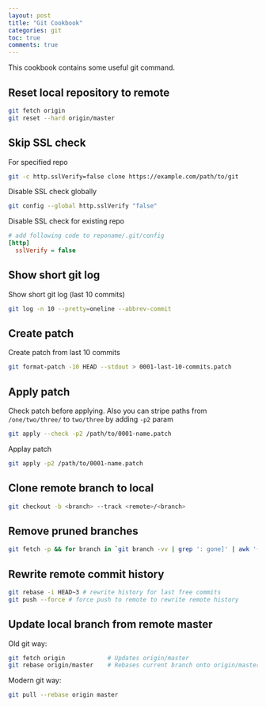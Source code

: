 ```yaml
---
layout: post
title: "Git Cookbook"
categories: git
toc: true
comments: true
---
```


This cookbook contains some useful git command.

## Reset local repository to remote

```bash
git fetch origin
git reset --hard origin/master
```

## Skip SSL check

For specified repo

```bash
git -c http.sslVerify=false clone https://example.com/path/to/git
```

Disable SSL check globally

```bash
git config --global http.sslVerify "false"
```

Disable SSL check for existing repo

```ini
# add following code to reponame/.git/config
[http]
  sslVerify = false
```

## Show short git log

Show short git log (last 10 commits)

```bash
git log -n 10 --pretty=oneline --abbrev-commit
```

## Create patch

Create patch from last 10 commits

```bash
git format-patch -10 HEAD --stdout > 0001-last-10-commits.patch
```

## Apply patch

Check patch before applying.
Also you can stripe paths from `/one/two/three/` to `two/three` by adding `-p2` param

```bash
git apply --check -p2 /path/to/0001-name.patch
```

Applay patch

```bash
git apply -p2 /path/to/0001-name.patch
```

## Clone remote branch to local

```bash
git checkout -b <branch> --track <remote>/<branch>
```

## Remove pruned branches

```bash
git fetch -p && for branch in `git branch -vv | grep ': gone]' | awk '{print $1}'`; do git branch -D $branch; done
```

## Rewrite remote commit history

```bash
git rebase -i HEAD~3 # rewrite history for last free commits
git push --force # force push to remote to rewrite remote history
```

## Update local branch from remote master

Old git way:

```bash
git fetch origin            # Updates origin/master
git rebase origin/master    # Rebases current branch onto origin/master
```

Modern git way:

```bash
git pull --rebase origin master
```
